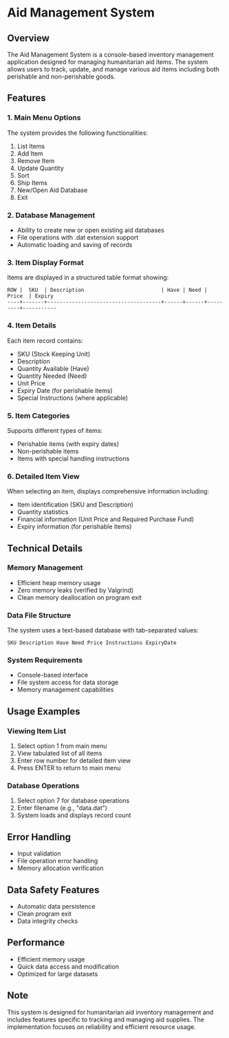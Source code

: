 # Aid Management System

## Overview
The Aid Management System is a console-based inventory management application designed for managing humanitarian aid items. The system allows users to track, update, and manage various aid items including both perishable and non-perishable goods.

## Features

### 1. Main Menu Options
The system provides the following functionalities:
1. List Items
2. Add Item
3. Remove Item
4. Update Quantity
5. Sort
6. Ship Items
7. New/Open Aid Database
0. Exit

### 2. Database Management
- Ability to create new or open existing aid databases
- File operations with .dat extension support
- Automatic loading and saving of records

### 3. Item Display Format
Items are displayed in a structured table format showing:
```
ROW |  SKU  | Description                         | Have | Need |  Price  | Expiry
----+-------+-------------------------------------+------+------+---------+-----------
```

### 4. Item Details
Each item record contains:
- SKU (Stock Keeping Unit)
- Description
- Quantity Available (Have)
- Quantity Needed (Need)
- Unit Price
- Expiry Date (for perishable items)
- Special Instructions (where applicable)

### 5. Item Categories
Supports different types of items:
- Perishable items (with expiry dates)
- Non-perishable items
- Items with special handling instructions

### 6. Detailed Item View
When selecting an item, displays comprehensive information including:
- Item identification (SKU and Description)
- Quantity statistics
- Financial information (Unit Price and Required Purchase Fund)
- Expiry information (for perishable items)

## Technical Details

### Memory Management
- Efficient heap memory usage
- Zero memory leaks (verified by Valgrind)
- Clean memory deallocation on program exit

### Data File Structure
The system uses a text-based database with tab-separated values:
```
SKU Description Have Need Price Instructions ExpiryDate
```

### System Requirements
- Console-based interface
- File system access for data storage
- Memory management capabilities

## Usage Examples

### Viewing Item List
1. Select option 1 from main menu
2. View tabulated list of all items
3. Enter row number for detailed item view
4. Press ENTER to return to main menu

### Database Operations
1. Select option 7 for database operations
2. Enter filename (e.g., "data.dat")
3. System loads and displays record count

## Error Handling
- Input validation
- File operation error handling
- Memory allocation verification

## Data Safety Features
- Automatic data persistence
- Clean program exit
- Data integrity checks

## Performance
- Efficient memory usage
- Quick data access and modification
- Optimized for large datasets

## Note
This system is designed for humanitarian aid inventory management and includes features specific to tracking and managing aid supplies. The implementation focuses on reliability and efficient resource usage.